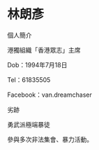 # 林朗彥


個人簡介

港獨組織「香港眾志」主席

Dob：1994年7月18日

Tel：61835505

Facebook：van.dreamchaser

劣跡

勇武派極端暴徒

參與多次非法集會、暴力活動。
